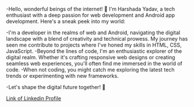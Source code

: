 -Hello, wonderful beings of the internet! 👋 I'm Harshada Yadav, a tech enthusiast with a deep passion for web development and Android app development. Here's a sneak peek into my world:

-I'm a developer in the realms of web and Android, navigating the digital landscape with a blend of creativity and technical prowess. My journey has seen me contribute to projects where I've honed my skills in HTML, CSS, JavaScript.
-Beyond the lines of code, I'm an enthusiastic explorer of the digital realm. Whether it's crafting responsive web designs or creating seamless web experiences, you'll often find me immersed in the world of code.
-When not coding, you might catch me exploring the latest tech trends or experimenting with new frameworks.

-Let's shape the digital future together! 🚀



<a href=" https://www.linkedin.com/in/harshadayadav13/ " >  Link of Linkedin Profile </a>



<!---
harshada013/harshada013 is a ✨ special ✨ repository because its `README.md` (this file) appears on your GitHub profile.
You can click the Preview link to take a look at your changes.
--->
